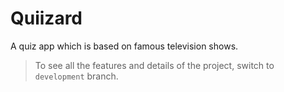 # Quiizard
A quiz app which is based on famous television shows.

 > To see all the features and details of the project, switch to `development` branch. 
